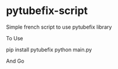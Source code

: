 # pytubefix-script
Simple french script to use pytubefix library 

To Use

pip install pytubefix
python main.py

And Go
